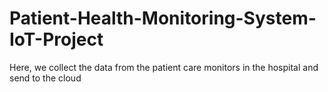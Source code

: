 # Patient-Health-Monitoring-System-IoT-Project
Here, we collect the data from the patient care monitors in the hospital and send to the cloud
